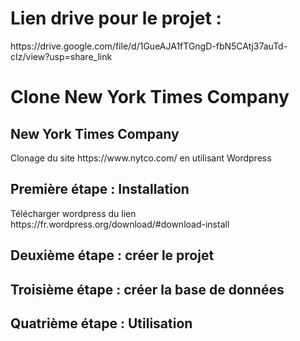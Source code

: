 <!DOCTYPE html>
<html lang="en">
<head>
	<meta name="viewport" content="width=device-width" />
	<meta http-equiv="Content-Type" content="text/html; charset=utf-8" />
	<!-- <title>WordPress &#8250; ReadMe</title> -->
	<link rel="stylesheet" href="wp-admin/css/install.css?ver=20100228" type="text/css" />
</head>
<body>

<h1> Lien drive pour le projet : </h1> <a> https://drive.google.com/file/d/1GueAJA1fTGngD-fbN5CAtj37auTd-cIz/view?usp=share_link </a> 

<h1> Clone New York Times Company </h1>

<h2>New York Times Company</h2>

<p>Clonage du site https://www.nytco.com/ en utilisant Wordpress</p>

<h2>Première étape : Installation</h2>

<p>Télécharger wordpress du lien https://fr.wordpress.org/download/#download-install</p>

<h2>Deuxième étape : créer le projet</h2>

<h2>Troisième étape : créer la base de données</h2>

<h2>Quatrième étape : Utilisation</h2>



</body>
</html>
